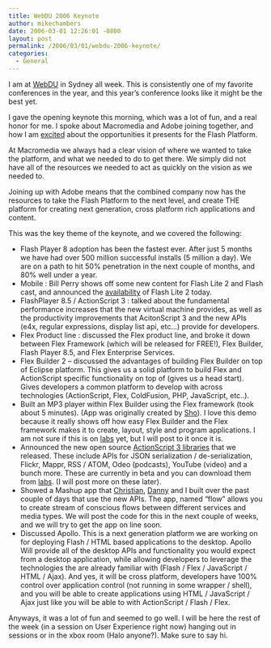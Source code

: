 ```yaml
---
title: WebDU 2006 Keynote
author: mikechambers
date: 2006-03-01 12:26:01 -0800
layout: post
permalink: /2006/03/01/webdu-2006-keynote/
categories:
  - General
---
```



I am at [WebDU][1] in Sydney all week. This is consistently one of my favorite conferences in the year, and this year&#8217;s conference looks like it might be the best yet.

I gave the opening keynote this morning, which was a lot of fun, and a real honor for me. I spoke about Macromedia and Adobe joining together, and how I am [excited][2] about the opportunities it presents for the Flash Platform.  
<!--more-->

  
At Macromedia we always had a clear vision of where we wanted to take the platform, and what we needed to do to get there. We simply did not have all of the resources we needed to act as quickly on the vision as we needed to. 

Joining up with Adobe means that the combined company now has the resources to take the Flash Platform to the next level, and create THE platform for creating next generation, cross platform rich applications and content.

This was the key theme of the keynote, and we covered the following:

*   Flash Player 8 adoption has been the fastest ever. After just 5 months we have had over 500 million successful installs (5 million a day). We are on a path to hit 50% penetration in the next couple of months, and 80% well under a year.
*   Mobile : Bill Perry shows off some new content for Flash Lite 2 and Flash cast, and announced the [availability][3] of Flash Lite 2 today.
*   FlashPlayer 8.5 / ActionScript 3 : talked about the fundamental performance increases that the new virtual machine provides, as well as the productivity improvements that AcitonScript 3 and the new APIs (e4x, regular expressions, display list api, etc...) provide for developers.
*   Flex Product line : discussed the Flex product line, and broke it down between Flex Framework (which will be released for FREE!), Flex Builder, Flash Player 8.5, and Flex Enterprise Services.
*   Flex Builder 2 &#8211; discussed the advantages of building Flex Builder on top of Eclipse platform. This gives us a solid platform to build Flex and ActionScript specific functionality on top of (gives us a head start). Gives developers a common platform to develop with across technologies (ActionScript, Flex, ColdFusion, PHP, JavaScript, etc..).
*   Built an MP3 player within Flex Builder using the Flex framework (took about 5 minutes). (App was originally created by [Sho][4]). I love this demo because it really shows off how easy Flex Builder and the Flex framework makes it to create, layout, style and program applications. I am not sure if this is on [labs][5] yet, but I will post to it once it is.
*   Announced the new open source [ActionScript 3 libraries][6] that we released. These include APIs for JSON serialization / de-serialization, Flickr, Mappr, RSS / ATOM, Odeo (podcasts), YouTube (video) and a bunch more. These are currently in beta and you can download them from [labs][6]. (I will post more on these later).
*   Showed a Mashup app that [Christian][7], [Danny][8] and I built over the past couple of days that use the new APIs. The app, named &#8220;flow&#8221; allows you to create stream of conscious flows between different services and media types. We will post the code for this in the next couple of weeks, and we will try to get the app on line soon.
*   Discussed Apollo. This is a next generation platform we are working on for deploying Flash / HTML based applications to the desktop. Apollo Will provide all of the desktop APIs and functionality you would expect from a desktop application, while allowing developers to leverage the technologies the are already familiar with (Flash / Flex / JavaScript / HTML / Ajax). And yes, it will be cross platform, developers have 100% control over application control (not running in some wrapper / shell), and you will be able to create applications using HTML / JavaScript / Ajax just like you will be able to with ActionScript / Flash / Flex.

Anyways, it was a lot of fun and seemed to go well. I will be here the rest of the week (in a session on User Experience right now) hanging out in sessions or in the xbox room (Halo anyone?). Make sure to say hi.

 [1]: http://www.webdu.com.au/
 [2]: http://weblogs.macromedia.com/mesh/archives/2005/04/macromedia_adob.cfm
 [3]: http://www.adobe.com/aboutadobe/pressroom/pressreleases/200601/010306FlashLite.html
 [4]: http://weblogs.macromedia.com/sho/
 [5]: http://labs.macromedia.com
 [6]: http://labs.macromedia.com/wiki/index.php/ActionScript_3:resources:apis:libraries
 [7]: http://weblogs.macromedia.com/cantrell/
 [8]: http://www.danieldura.com